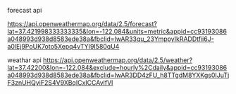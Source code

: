 forecast api


https://api.openweathermap.org/data/2.5/forecast?lat=37.421998333333335&lon=-122.084&units=metric&appid=cc93193086a048993d938d8583ede38a&fbclid=IwAR33qu_23YmppyIkRADDtfii6J-a0lEj9PoUK7oto5Xepq4vTYI9I580qU4



weathar api
https://api.openweathermap.org/data/2.5/weather?lat=37.42200&lon=-122.084&exclude=hourly%2Cdaily&appid=cc93193086a048993d938d8583ede38a&fbclid=IwAR3DD4zFU_h8TTgdM8YXKgs0IJuTjF3znUHQyiF2S4V9XBqICxICCAvifVI
